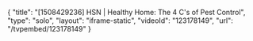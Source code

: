 {
    "title": "[1508429236] HSN | Healthy Home: The 4 C's of Pest Control",
    "type": "solo",
    "layout": "iframe-static",
    "videoId": "123178149",
    "url": "\/tvpembed\/123178149"
}